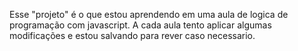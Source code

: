 Esse "projeto" é o que estou aprendendo em uma aula de logica de programação com javascript.
A cada aula tento aplicar algumas modificações e estou salvando para rever caso necessario. 
